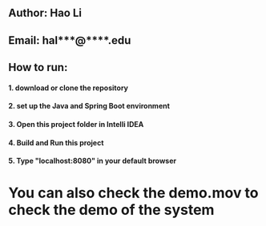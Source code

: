 ## Author: Hao Li  
## Email: hal***@****.edu

## How to run:
#### 1. download or clone the repository
#### 2. set up the Java and Spring Boot environment
#### 3. Open this project folder in Intelli IDEA
#### 4. Build and Run this project
#### 5. Type "localhost:8080" in your default browser

# You can also check the demo.mov to check the demo of the system
